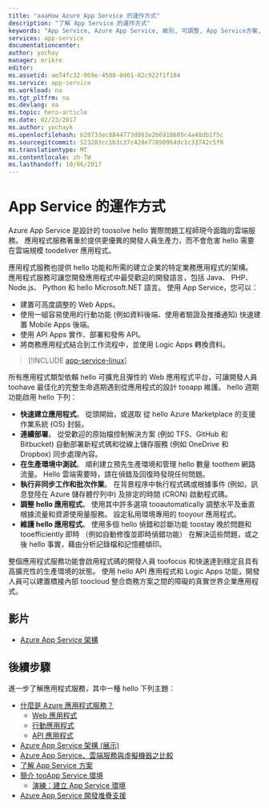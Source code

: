 ```yaml
---
title: "aaaHow Azure App Service 的運作方式"
description: "了解 App Service 的運作方式"
keywords: "App Service, Azure App Service, 級別, 可調整, App Service方案, App Service 成本"
services: app-service
documentationcenter: 
author: yochay
manager: erikre
editor: 
ms.assetid: ae74fc32-969e-4580-8d61-02c922f1f184
ms.service: app-service
ms.workload: na
ms.tgt_pltfrm: na
ms.devlang: na
ms.topic: hero-article
ms.date: 02/23/2017
ms.author: yochayk
ms.openlocfilehash: b20733ec8844773d063e2b6918605c4a48db1f5c
ms.sourcegitcommit: 523283cc1b3c37c428e77850964dc1c33742c5f0
ms.translationtype: MT
ms.contentlocale: zh-TW
ms.lasthandoff: 10/06/2017
---
```

# <a name="how-app-service-works"></a>App Service 的運作方式
Azure App Service 是設計的 toosolve hello 實際問題工程師現今面臨的雲端服務。
應用程式服務著重於提供更優異的開發人員生產力，而不會危害 hello 需要在雲端規模 toodeliver 應用程式。 

應用程式服務也提供 hello 功能和所需的建立企業的特定業務應用程式的架構。 應用程式服務可讓您開發應用程式中最受歡迎的開發語言，包括 Java、 PHP、 Node.js、 Python 和 hello Microsoft.NET 語言。 使用 App Service，您可以：

* 建置可高度調整的 Web Apps。
* 使用一組容易使用的行動功能 (例如資料後端、使用者驗證及推播通知) 快速建置 Mobile Apps 後端。
* 使用 API Apps 實作、部署和發佈 API。
* 將商務應用程式結合到工作流程中，並使用 Logic Apps 轉換資料。

> [!INCLUDE [app-service-linux](../../includes/app-service-linux.md)]
> 
> 

所有應用程式類型依賴 hello 可擴充且彈性的 Web 應用程式平台，可讓開發人員 toohave 最佳化的完整生命週期遇到從應用程式的設計 tooapp 維護。 hello 週期功能啟用 hello 下列：

* **快速建立應用程式**。 從頭開始，或選取 從 hello Azure Marketplace 的支援作業系統 (OS) 封裝。
* **連續部署**。 從受歡迎的原始檔控制解決方案 (例如 TFS、GitHub 和 Bitbucket) 自動部署新程式碼和從線上儲存服務 (例如 OneDrive 和 Dropbox) 同步處理內容。
* **在生產環境中測試**。 順利建立預先生產環境和管理 hello 數量 toothem 網路流量。 Hello 雲端需要時，請在偵錯及回復時發現任何問題。
* **執行非同步工作和批次作業**。 在背景程序中執行程式碼或根據事件 (例如，訊息登陸在 Azure 儲存體佇列中) 及排定的時間 (CRON) 啟動程式碼。
* **調整 hello 應用程式**。 使用其中許多選項 tooautomatically 調整水平及垂直根據流量和資源使用量服務。 設定私用環境專用的 tooyour 應用程式。   
* **維護 hello 應用程式**。 使用多個 hello 偵錯和診斷功能 toostay 晚於問題和 tooefficiently 即時 （例如自動修復並即時偵錯功能） 在解決這些問題，或之後 hello 事實，藉由分析記錄檔和記憶體傾印。

整個應用程式服務功能會啟用程式碼的開發人員 toofocus 和快速達到穩定且具有高擴充性的生產環境的狀態。 使用 hello API 應用程式和 Logic Apps 功能，開發人員可以建置橋接內部 toocloud 整合商務方案之間的障礙的真實世界企業應用程式。 

## <a name="videos"></a>影片
* [Azure App Service 架構](https://azure.microsoft.com/documentation/videos/why-azure-web-sites-plus-architecture/)

## <a name="next-steps"></a>後續步驟

進一步了解應用程式服務，其中一種 hello 下列主題：

* [什麼是 Azure 應用程式服務？](app-service-value-prop-what-is.md)
  * [Web 應用程式](../app-service-web/app-service-web-overview.md)
  * [行動應用程式](../app-service-mobile/app-service-mobile-value-prop.md)
  * [API 應用程式](../app-service-api/app-service-api-apps-why-best-platform.md)
* [Azure App Service 架構 (展示)](http://www.slideshare.net/maartenba/windows-azure-web-sites-things-they-dont-teach-kids-in-school-comunity-day-2013)
* [Azure App Service、雲端服務與虛擬機器之比較](../app-service-web/choose-web-site-cloud-service-vm.md)
* [了解 App Service 方案](azure-web-sites-web-hosting-plans-in-depth-overview.md)
* [簡介 tooApp Service 環境](../app-service-web/app-service-app-service-environment-intro.md)
  * [演練：建立 App Service 環境](../app-service-web/app-service-web-how-to-create-an-app-service-environment.md)
* [Azure App Service 開發堆疊支援](https://azure.microsoft.com/blog/windows-azure-websites-development-stacks-support/)



